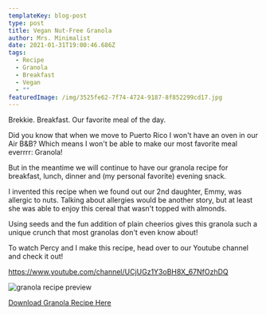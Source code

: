 ```yaml
---
templateKey: blog-post
type: post
title: Vegan Nut-Free Granola
author: Mrs. Minimalist
date: 2021-01-31T19:00:46.686Z
tags:
  - Recipe
  - Granola
  - Breakfast
  - Vegan
  - ""
featuredImage: /img/3525fe62-7f74-4724-9187-8f852299cd17.jpg
---
```

Brekkie.  Breakfast.  Our favorite meal of the day.  

Did you know that when we move to Puerto Rico I won't have an oven in our Air B&B?  Which means I won't be able to make our most favorite meal everrrr:  Granola!

But in the meantime we will continue to have our granola recipe for breakfast, lunch, dinner and (my personal favorite) evening snack.  

I invented this recipe when we found out our 2nd daughter, Emmy, was allergic to nuts.  Talking about allergies would be another story, but at least she was able to enjoy this cereal that wasn't topped with almonds.  

Using seeds and the fun addition of plain cheerios gives this granola such a unique crunch that most granolas don't even know about!    

To watch Percy and I make this recipe, head over to our Youtube channel and check it out!  

<a href="https://www.youtube.com/channel/UCjUGz1Y3oBH8X_67NfOzhDQ">https://www.youtube.com/channel/UCjUGz1Y3oBH8X_67NfOzhDQ</a>

![granola recipe preview](/img/granola-recipe-preview.jpg "Granola Recipe")

<a download href="/img/Granola Recipe.pdf">Download Granola Recipe Here</a>